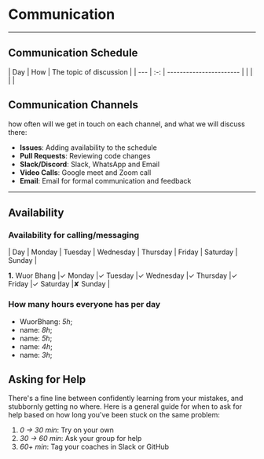<!--
    this template is for inspiration, feel free to change it however you like!

    Careful! be sure to protect your privacy when filling out this document
        everything you write here will be public
        so share only what you are comfortable sharing online
        you can share the rest in confidence with you group by another channel
-->

# Communication

______________________________________________________________________

## Communication Schedule

| Day | How | The topic of discussion | | --- | :-: | ----------------------- |
| | | |

## Communication Channels

how often will we get in touch on each channel, and what we will discuss there:

- **Issues**: Adding availability to the schedule
- **Pull Requests**: Reviewing code changes
- **Slack/Discord**: Slack, WhatsApp and Email
- **Video Calls**: Google meet and Zoom call
- **Email**: Email for formal communication and feedback
  
______________________________________________________________________

## Availability

### Availability for calling/messaging

| Day | Monday | Tuesday | Wednesday | Thursday | Friday | Saturday | Sunday |

**1.** Wuor Bhang |✓ Monday |✓ Tuesday |✓ Wednesday |✓ Thursday |✓ Friday
 |✓ Saturday |✘ Sunday |

### How many hours everyone has per day

- WuorBhang: _5h_;
- name: _8h_;
- name: _5h_;
- name: _4h_;
- name: _3h_;

## Asking for Help

There's a fine line between confidently learning from your mistakes, and
stubbornly getting no where. Here is a general guide for when to ask for help
based on how long you've been stuck on the same problem:

1. _0 -> 30 min_: Try on your own
1. _30 -> 60 min_: Ask your group for help
1. _60+ min_: Tag your coaches in Slack or GitHub
